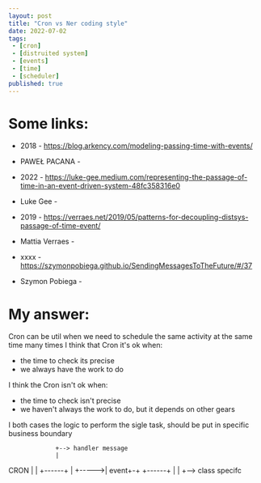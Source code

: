 ```yaml
---
layout: post
title: "Cron vs Ner coding style"
date: 2022-07-02
tags:
 - [cron]
 - [distruited system]
 - [events]
 - [time]
 - [scheduler]
published: true
---
```


# Some links:

- 2018 - https://blog.arkency.com/modeling-passing-time-with-events/
- PAWEŁ PACANA - 

- 2022 - https://luke-gee.medium.com/representing-the-passage-of-time-in-an-event-driven-system-48fc358316e0
- Luke Gee - 

- 2019 - https://verraes.net/2019/05/patterns-for-decoupling-distsys-passage-of-time-event/
- Mattia Verraes - 

- xxxx - https://szymonpobiega.github.io/SendingMessagesToTheFuture/#/37
- Szymon Pobiega -  


# My answer:
Cron can be util when we need to schedule the same activity at the same time many times
I think that Cron it's ok when:
- the time to check its precise 
- we always have the work to do

I think the Cron isn't ok when:
- the time to check isn't precise
- we haven't always the work to do, but it depends on other gears

I both cases the logic to perform the sigle task, should be put in specific business boundary 

                 +--> handler message
                 |
CRON             |
 |      +------+ |
 +----->| event+-+
        +------+ |
                 |
                 +--> class specifc